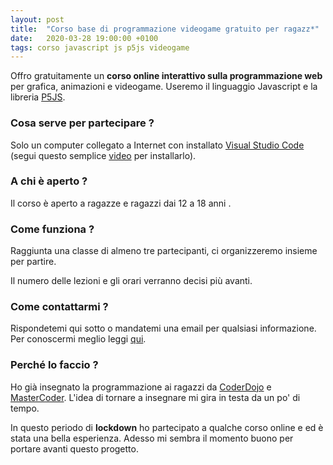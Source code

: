 ```yaml
---
layout: post
title:  "Corso base di programmazione videogame gratuito per ragazz*"
date:   2020-03-28 19:00:00 +0100
tags: corso javascript js p5js videogame
---
```

Offro gratuitamente un **corso online interattivo sulla programmazione web** per grafica, animazioni e videogame. Useremo il linguaggio Javascript e la libreria [P5JS](https://p5js.org/).

### Cosa serve per partecipare ?

Solo un computer collegato a Internet con installato [Visual Studio Code](https://code.visualstudio.com/)  (segui questo semplice [video](https://youtu.be/zGJfwqgrrl0) per installarlo).

### A chi è aperto ?

Il corso è aperto a ragazze e ragazzi dai 12 a 18 anni .

### Come funziona ?

Raggiunta una classe di almeno tre partecipanti, ci organizzeremo insieme per partire.

Il numero delle lezioni e gli orari verranno decisi più avanti.

### Come contattarmi ?

Rispondetemi qui sotto o mandatemi una email per qualsiasi informazione.
Per conoscermi meglio leggi [qui](/chi-sono).

### Perché lo faccio ?

Ho già insegnato la programmazione ai ragazzi da [CoderDojo](https://coderdojomilano.it/) e [MasterCoder](https://www.mastercoder.com/). L'idea di tornare a insegnare mi gira in testa da un po' di tempo.

In questo periodo di **lockdown** ho partecipato a qualche corso online e ed è stata una bella esperienza. Adesso mi sembra il momento buono per portare avanti questo progetto.

 

